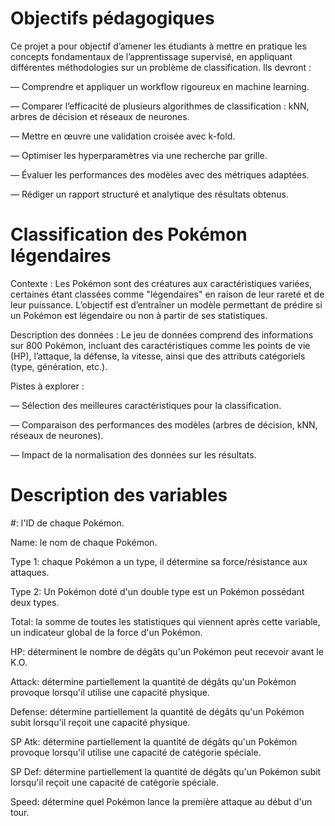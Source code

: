 # Objectifs pédagogiques
Ce projet a pour objectif d’amener les étudiants à mettre en pratique les concepts
fondamentaux de l’apprentissage supervisé, en appliquant différentes méthodologies
sur un problème de classification. Ils devront :

— Comprendre et appliquer un workflow rigoureux en machine learning.

— Comparer l’efficacité de plusieurs algorithmes de classification : kNN, arbres de
décision et réseaux de neurones.

— Mettre en œuvre une validation croisée avec k-fold.

— Optimiser les hyperparamètres via une recherche par grille.

— Évaluer les performances des modèles avec des métriques adaptées.

— Rédiger un rapport structuré et analytique des résultats obtenus.

# Classification des Pokémon légendaires

Contexte : Les Pokémon sont des créatures aux caractéristiques variées, certaines étant
classées comme "légendaires" en raison de leur rareté et de leur puissance. L’objectif est
d’entraîner un modèle permettant de prédire si un Pokémon est légendaire ou non à
partir de ses statistiques.

Description des données : Le jeu de données comprend des informations sur 800
Pokémon, incluant des caractéristiques comme les points de vie (HP), l’attaque, la
défense, la vitesse, ainsi que des attributs catégoriels (type, génération, etc.).

Pistes à explorer :

— Sélection des meilleures caractéristiques pour la classification.

— Comparaison des performances des modèles (arbres de décision, kNN, réseaux de
neurones).

— Impact de la normalisation des données sur les résultats.

# Description des variables

#: l'ID de chaque Pokémon.

Name: le nom de chaque Pokémon.

Type 1: chaque Pokémon a un type, il détermine sa force/résistance aux attaques.

Type 2: Un Pokémon doté d'un double type est un Pokémon possédant deux types.

Total: la somme de toutes les statistiques qui viennent après cette variable, un indicateur global de la force d'un Pokémon.

HP: déterminent le nombre de dégâts qu'un Pokémon peut recevoir avant le K.O.

Attack: détermine partiellement la quantité de dégâts qu'un Pokémon provoque lorsqu'il utilise une capacité physique.

Defense: détermine partiellement la quantité de dégâts qu'un Pokémon subit lorsqu'il reçoit une capacité physique.

SP Atk: détermine partiellement la quantité de dégâts qu'un Pokémon provoque lorsqu'il utilise une capacité de catégorie spéciale.

SP Def: détermine partiellement la quantité de dégâts qu'un Pokémon subit lorsqu'il reçoit une capacité de catégorie spéciale.

Speed: détermine quel Pokémon lance la première attaque au début d'un tour.
